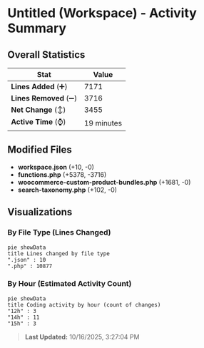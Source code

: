 # Untitled (Workspace) - Activity Summary 

## Overall Statistics

| Stat                   | Value                                                             |
| ---------------------- | ----------------------------------------------------------------- |
| **Lines Added** (➕)   | 7171                                          |
| **Lines Removed** (➖) | 3716                                        |
| **Net Change** (↕)    | 3455                |
| **Active Time** (⌚)   | 19 minutes |


## Modified Files
- **workspace.json** (+10, -0)
- **functions.php** (+5378, -3716)
- **woocommerce-custom-product-bundles.php** (+1681, -0)
- **search-taxonomy.php** (+102, -0)

## Visualizations

### By File Type (Lines Changed)

```mermaid
pie showData
title Lines changed by file type
".json" : 10
".php" : 10877
```

### By Hour (Estimated Activity Count)

```mermaid
pie showData
title Coding activity by hour (count of changes)
"12h" : 3
"14h" : 11
"15h" : 3
```


> **Last Updated:** 10/16/2025, 3:27:04 PM
